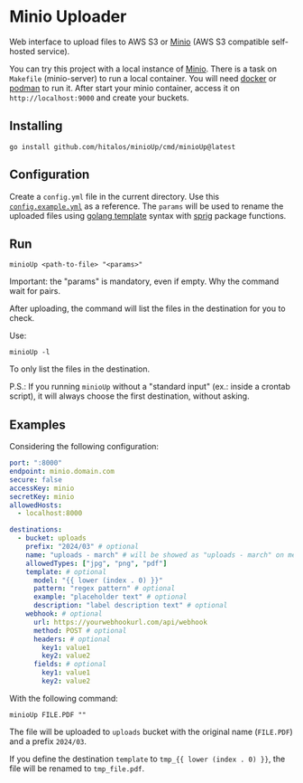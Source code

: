 # Minio Uploader

Web interface to upload files to AWS S3 or [Minio](https://min.io/) (AWS S3 compatible self-hosted service).

You can try this project with a local instance of [Minio](https://min.io/). There is a task on `Makefile` (minio-server) to run a local container. You will need [docker](https://www.docker.com) or [podman](https://podman.io) to run it. After start your minio container, access it on `http://localhost:9000` and create your buckets.

## Installing

```shell
go install github.com/hitalos/minioUp/cmd/minioUp@latest
```

## Configuration

Create a `config.yml` file in the current directory. Use this [`config.example.yml`](config.example.yml) as a reference.
The `params` will be used to rename the uploaded files using [golang template](https://golang.org/pkg/text/template/) syntax with [sprig](https://masterminds.github.io/sprig/) package functions.

## Run

```shell
minioUp <path-to-file> "<params>"
```

Important: the "params" is mandatory, even if empty. Why the command wait for pairs.

After uploading, the command will list the files in the destination for you to check.

Use:

```shell
minioUp -l
```

To only list the files in the destination.

P.S.: If you running `minioUp` without a "standard input" (ex.: inside a crontab script), it will always choose the first destination, without asking.

## Examples

Considering the following configuration:

```yaml
port: ":8000"
endpoint: minio.domain.com
secure: false
accessKey: minio
secretKey: minio
allowedHosts:
  - localhost:8000

destinations:
  - bucket: uploads
    prefix: "2024/03" # optional
    name: "uploads - march" # will be showed as "uploads - march" on menu
    allowedTypes: ["jpg", "png", "pdf"]
    template: # optional
      model: "{{ lower (index . 0) }}"
      pattern: "regex pattern" # optional
      example: "placeholder text" # optional
      description: "label description text" # optional
    webhook: # optional
      url: https://yourwebhookurl.com/api/webhook
      method: POST # optional
      headers: # optional
        key1: value1
        key2: value2
      fields: # optional
        key1: value1
        key2: value2
```

With the following command:

```shell
minioUp FILE.PDF ""
```

The file will be uploaded to `uploads` bucket with the original name (`FILE.PDF`) and a prefix `2024/03`.

If you define the destination `template` to `tmp_{{ lower (index . 0) }}`, the file will be renamed to `tmp_file.pdf`.
